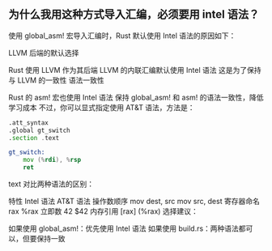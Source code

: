 ## 为什么我用这种方式导入汇编，必须要用 intel 语法？

使用 global_asm! 宏导入汇编时，Rust 默认使用 Intel 语法的原因如下：

LLVM 后端的默认选择

Rust 使用 LLVM 作为其后端
LLVM 的内联汇编默认使用 Intel 语法
这是为了保持与 LLVM 的一致性
语法一致性

Rust 的 asm! 宏也使用 Intel 语法
保持 global_asm! 和 asm! 的语法一致性，降低学习成本
不过，你可以显式指定使用 AT&T 语法，方法是：

```asm
.att_syntax
.global gt_switch
.section .text

gt_switch:
    mov (%rdi), %rsp
    ret
```

text
对比两种语法的区别：

特性	Intel 语法	AT&T 语法
操作数顺序	mov dest, src	mov src, dest
寄存器命名	rax	%rax
立即数	42	$42
内存引用	[rax]	(%rax)
选择建议：

如果使用 global_asm!：优先使用 Intel 语法
如果使用 build.rs：两种语法都可以，但要保持一致